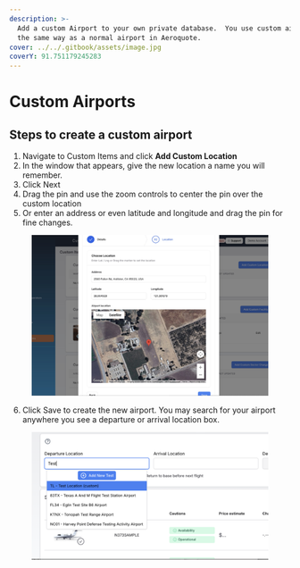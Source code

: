 ```yaml
---
description: >-
  Add a custom Airport to your own private database.  You use custom airports in
  the same way as a normal airport in Aeroquote.
cover: ../../.gitbook/assets/image.jpg
coverY: 91.751179245283
---
```


# Custom Airports

## Steps to create a custom airport

1. Navigate to Custom Items and click **Add Custom Location**
2. In the window that appears, give the new location a name you will remember.
3. Click Next
4. Drag the pin and use the zoom controls to center the pin over the custom location
5. Or enter an address or even latitude and longitude and drag the pin for fine changes.

<figure><img src="../../.gitbook/assets/customlocation.jpg" alt=""><figcaption></figcaption></figure>

6. Click Save to create the new airport.  You may search for your airport anywhere you see a departure or arrival location box.

<figure><img src="../../.gitbook/assets/image (11).png" alt=""><figcaption></figcaption></figure>
